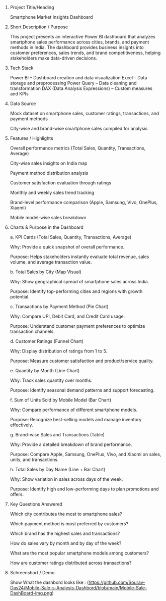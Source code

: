1. Project Title/Heading
   
   Smartphone Market Insights Dashboard

3. Short Description / Purpose
   
   This project presents an interactive Power BI dashboard that analyzes smartphone sales performance across cities, brands, and payment methods in India. The dashboard provides business insights into customer       preferences, sales trends, and brand competitiveness, helping stakeholders make data-driven decisions.

5. Tech Stack
   
   Power BI – Dashboard creation and data visualization
   Excel – Data storage and preprocessing
   Power Query – Data cleaning and transformation
   DAX (Data Analysis Expressions) – Custom measures and KPIs

7. Data Source
   
     Mock dataset on smartphone sales, customer ratings, transactions, and payment methods
   
      City-wise and brand-wise smartphone sales compiled for analysis
  
9. Features / Highlights
    
    Overall performance metrics (Total Sales, Quantity, Transactions, Average)
   
    City-wise sales insights on India map
   
    Payment method distribution analysis
   
    Customer satisfaction evaluation through ratings
   
    Monthly and weekly sales trend tracking
   
    Brand-level performance comparison (Apple, Samsung, Vivo, OnePlus, Xiaomi)
   
    Mobile model-wise sales breakdown

11. Charts & Purpose in the Dashboard
   
    a. KPI Cards (Total Sales, Quantity, Transactions, Average)
    
      Why: Provide a quick snapshot of overall performance.
    
      Purpose: Helps stakeholders instantly evaluate total revenue, sales volume, and average transaction value.

    b. Total Sales by City (Map Visual)
    
      Why: Show geographical spread of smartphone sales across India.
    
      Purpose: Identify top-performing cities and regions with growth potential.

    c. Transactions by Payment Method (Pie Chart)
    
      Why: Compare UPI, Debit Card, and Credit Card usage.
    
      Purpose: Understand customer payment preferences to optimize transaction channels.

    d. Customer Ratings (Funnel Chart)
    
      Why: Display distribution of ratings from 1 to 5.
    
      Purpose: Measure customer satisfaction and product/service quality.

    e. Quantity by Month (Line Chart)
    
      Why: Track sales quantity over months.
    
      Purpose: Identify seasonal demand patterns and support forecasting.

    f. Sum of Units Sold by Mobile Model (Bar Chart)
    
      Why: Compare performance of different smartphone models.
    
      Purpose: Recognize best-selling models and manage inventory effectively.

    g. Brand-wise Sales and Transactions (Table)
    
      Why: Provide a detailed breakdown of brand performance.
    
      Purpose: Compare Apple, Samsung, OnePlus, Vivo, and Xiaomi on sales, units, and transactions.

    h. Total Sales by Day Name (Line + Bar Chart)
    
      Why: Show variation in sales across days of the week.
    
      Purpose: Identify high and low-performing days to plan promotions and offers.

7. Key Questions Answered
   
    Which city contributes the most to smartphone sales?
   
    Which payment method is most preferred by customers?
   
    Which brand has the highest sales and transactions?
   
    How do sales vary by month and by day of the week?
   
    What are the most popular smartphone models among customers?
   
    How are customer ratings distributed across transactions?

9. Schreenshort / Demo
    
    Show What the dashbord looks like : (https://github.com/Sourav-Das24/Mobile-Sale-s-Analysis-Dashbord/blob/main/Mobile-Sale-DashBoard-img.png)
